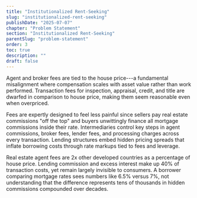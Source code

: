 ```yaml
---
title: "Institutionalized Rent-Seeking"
slug: "institutionalized-rent-seeking"
publishDate: "2025-07-07"
chapter: "Problem Statement"
section: "Institutionalized Rent-Seeking"
parentSlug: "problem-statement"
order: 3
toc: true
description: ""
draft: false
---
```


Agent and broker fees are tied to the house price---a fundamental misalignment where compensation scales with asset value rather than work performed. Transaction fees for inspection, appraisal, credit, and title are dwarfed in comparison to house price, making them seem reasonable even when overpriced.

Fees are expertly designed to feel less painful since sellers pay real estate commissions \"off the top\" and buyers unwittingly finance all mortgage commissions inside their rate. Intermediaries control key steps in agent commissions, broker fees, lender fees, and processing charges across every transaction. Lending structures embed hidden pricing spreads that inflate borrowing costs through rate markups tied to fees and leverage.

Real estate agent fees are 2x other developed countries as a percentage of house price. Lending commission and excess interest make up 40% of transaction costs, yet remain largely invisible to consumers. A borrower comparing mortgage rates sees numbers like 6.5% versus 7%, not understanding that the difference represents tens of thousands in hidden commissions compounded over decades.
